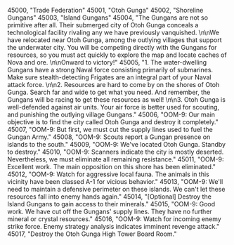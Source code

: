 ﻿45000, "Trade Federation"
45001, "Otoh Gunga"
45002, "Shoreline Gungans"
45003, "Island Gungans"
45004, "The Gungans are not so primitive after all.  Their submerged city of Otoh Gunga conceals a technological facility rivaling any we have previously vanquished. \n\nWe have relocated near Otoh Gunga, among the outlying villages that support the underwater city.  You will be competing directly with the Gungans for resources, so you must act quickly to explore the map and locate caches of Nova and ore. \n\nOnward to victory!"
45005, "1.  The water-dwelling Gungans have a strong Naval force consisting primarily of submarines.  Make sure stealth-detecting Frigates are an integral part of your Naval attack force. \n\n2.  Resources are hard to come by on the shores of Otoh Gunga. Search far and wide to get what you need.  And remember, the Gungans will be racing to get these resources as well! \n\n3. Otoh Gunga is well-defended against air units.  Your air force is better used for scouting, and punishing the outlying village Gungans."
45006, "OOM-9:  Our main objective is to find the city called Otoh Gunga and destroy it completely."
45007, "OOM-9:  But first, we must cut the supply lines used to fuel the Gungan Army."
45008, "OOM-9:  Scouts report a Gungan presence on islands to the south."
45009, "OOM-9:  We've located Otoh Gunga.  Standby to destroy."
45010, "OOM-9:  Scanners indicate the city is mostly deserted.  Nevertheless, we must eliminate all remaining resistance."
45011, "OOM-9:  Excellent work.  The main opposition on this shore has been eliminated."
45012, "OOM-9:  Watch for aggressive local fauna.  The animals in this vicinity have been classed A-1 for vicious behavior."
45013, "OOM-9:  We'll need to maintain a defensive perimeter on these islands.  We can't let these resources fall into enemy hands again."
45014, "[Optional] Destroy the Island Gungans to gain access to their minerals."
45015, "OOM-9:  Good work. We have cut off the Gungans' supply lines. They have no further mineral or crystal resources."
45016, "OOM-9:  Watch for incoming enemy strike force. Enemy strategy analysis indicates imminent revenge attack."
45017, "Destroy the Otoh Gunga High Tower Board Room."
